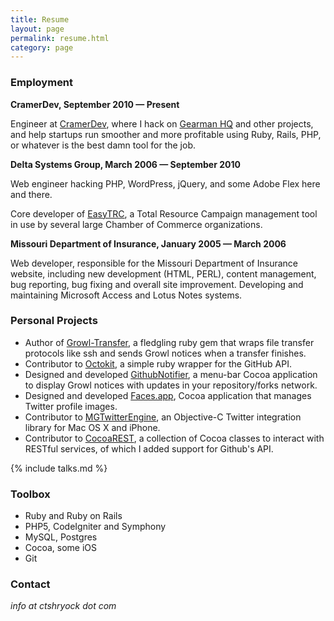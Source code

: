 ```yaml
--- 
title: Resume
layout: page
permalink: resume.html
category: page
---
```


### Employment

**CramerDev, September 2010 &mdash; Present**

Engineer at [CramerDev][6], where I hack on [Gearman HQ][10] and other projects, and help startups run smoother and more profitable using Ruby,
Rails, PHP, or whatever is the best damn tool for the job.

**Delta Systems Group, March 2006 &mdash; September 2010**
 
Web engineer hacking PHP, WordPress, jQuery, and some Adobe Flex here
and there.  

Core developer of [EasyTRC][7], a Total Resource Campaign management
tool in use by several large Chamber of Commerce organizations. 

**Missouri Department of Insurance, January 2005 &mdash; March 2006**

Web developer, responsible for the Missouri Department of Insurance website, including new development (HTML, PERL), content management, bug reporting, bug fixing and overall site improvement. Developing and maintaining Microsoft Access and Lotus Notes systems.

### Personal Projects

- Author of [Growl-Transfer][8], a fledgling ruby gem that wraps file transfer protocols like ssh and sends Growl notices when a transfer finishes.  
- Contributor to [Octokit][9], a simple ruby wrapper for the GitHub API.
- Designed and developed [GithubNotifier][5], a menu-bar Cocoa application to display Growl notices with updates in your repository/forks network. 
- Designed and developed [Faces.app][4], Cocoa application that manages Twitter profile images.
- Contributor to [MGTwitterEngine][1], an Objective-C Twitter integration library for Mac OS X and iPhone.  
- Contributor to [CocoaREST][2], a collection of Cocoa classes to interact with RESTful services, of which I added support for Github's API.

{% include talks.md %}

### Toolbox

- Ruby and Ruby on Rails
- PHP5, CodeIgniter and Symphony
- MySQL, Postgres
- Cocoa, some iOS
- Git

### Contact 
*info at ctshryock dot com*

[1]: http://github.com/ctshryock/MGTwitterEngine
[2]: http://github.com/ctshryock/CocoaREST
[3]: http://github.com/ctshryock/jrfeedbackprovider
[4]: /faces-app.html
[5]: /github-notifier.html 
[6]: http://cramerdev.com
[7]: http://easytrc.com
[8]: https://rubygems.org/gems/growl-transfer
[9]: https://github.com/pengwynn/octokit
[10]: http://gearmanhq.com
